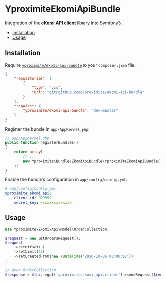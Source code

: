 YproximiteEkomiApiBundle
========================

Integration of the [**eKomi API client**](https://github.com/Yproximite/ekomi-api)
library into Symfony3.

* [Installation](#installation)
* [Usage](#usage)

Installation
------------

Require
[`yproximite/ekomi-api-bundle`](https://github.com/Yproximite/EkomiBundle)
to your `composer.json` file:

```json
{
    "repositories": [
        {
            "type": "vcs",
            "url": "git@github.com:Yproximite/ekomi-api-bundle"
        }
    ],
    "require": {
        "yproximite/ekomi-api-bundle": "dev-master"
    }
}
```

Register the bundle in `app/AppKernel.php`:

```php
// app/AppKernel.php
public function registerBundles()
{
    return array(
        // ...
        new Yproximite\Bundle\EkomiApiBundle\YproximiteEkomiApiBundle(),
    );
}
```

Enable the bundle's configuration in `app/config/config.yml`:

``` yaml
# app/config/config.yml
yproximite_ekomi_api:
    client_id: 999999
    secret_key: xxxxxxxxxxxxxx
```

Usage
-----

```php
use Yproximite\Ekomi\Api\Model\OrderCollection;

$request = new GetOrdersRequest();
$request
    ->setOffset(5)
    ->setLimit(10)
    ->setCreatedFrom(new \DateTime('2016-10-06 00:00:10'))
;

// @var OrderCollection
$response = $this->get('yproximite.ekomi_api.client')->sendRequest($request);
```
